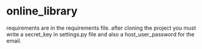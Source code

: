 # online_library
requirements are in the requirements file.
after cloning the project you must write a secret_key in settings.py file and also a host_user_password for the email.
